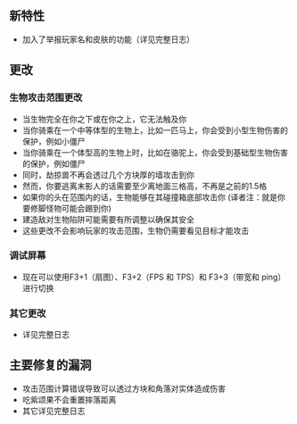## 新特性
* 加入了举报玩家名和皮肤的功能（详见完整日志）
## 更改
### 生物攻击范围更改
* 当生物完全在你之下或在你之上，它无法触及你
* 当你骑乘在一个中等体型的生物上，比如一匹马上，你会受到小型生物伤害的保护，例如小僵尸
* 当你骑乘在一个体型高的生物上时，比如在骆驼上，你会受到基础型生物伤害的保护，例如僵尸
* 同时，劫掠兽不再会透过几个方块厚的墙攻击到你
* 然而，你要逃离末影人的话需要至少离地面三格高，不再是之前的1.5格
* 如果你的头在范围内的话，生物能够在其碰撞箱底部攻击你 (译者注：就是你要修脚怪物可能会踢到你)
* 建造敌对生物陷阱可能需要有所调整以确保其安全
* 这些更改不会影响玩家的攻击范围，生物仍需要看见目标才能攻击
### 调试屏幕
* 现在可以使用F3+1（扇图）、F3+2（FPS 和 TPS）和 F3+3（带宽和 ping）进行切换
### 其它更改
* 详见完整日志
## 主要修复的漏洞
* 攻击范围计算错误导致可以透过方块和角落对实体造成伤害
* 吃紫颂果不会重置摔落距离
* 其它详见完整日志

